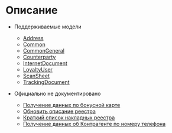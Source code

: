 # Описание


- Поддерживаемые модели
  - [Address](Address.md)
  - [Common](Common.md)
  - [CommonGeneral](CommonGeneral.md)
  - [Counterparty](Counterparty.md)
  - [InternetDocument](InternetDocument.md)
  - [LoyaltyUser](LoyaltyUser.md)
  - [ScanSheet](ScanSheet.md)
  - [TrackingDocument](TrackingDocument.md)


- Официально не документировано
  - [Получение данных по бонусной карте](LoyaltyUser.md#getLoyaltyInfoByApiKey)
  - [Обновить описание реестра](ScanSheet.md#updateScanSheet)
  - [Краткий список накладных реестра](ScanSheet.md#getScanSheetDocuments)
  - [Получение данных об Контрагенте по номеру телефона](Counterparty.md#getCatalogCounterparty)
